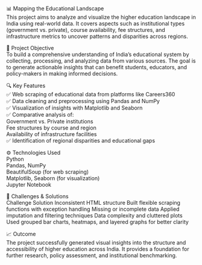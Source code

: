 📊 Mapping the Educational Landscape  
This project aims to analyze and visualize the higher education landscape in India using real-world data. It covers aspects such as institutional types (government vs. private), course availability, fee structures, and infrastructure metrics to uncover patterns and disparities across regions.

🧠 Project Objective    
To build a comprehensive understanding of India’s educational system by collecting, processing, and analyzing data from various sources. The goal is to generate actionable insights that can benefit students, educators, and policy-makers in making informed decisions.

🔍 Key Features    
✅ Web scraping of educational data from platforms like Careers360  
✅ Data cleaning and preprocessing using Pandas and NumPy  
✅ Visualization of insights with Matplotlib and Seaborn  
✅ Comparative analysis of:  
Government vs. Private institutions  
Fee structures by course and region  
Availability of infrastructure facilities  
✅ Identification of regional disparities and educational gaps  

⚙️ Technologies Used   
Python  
Pandas, NumPy  
BeautifulSoup (for web scraping)  
Matplotlib, Seaborn (for visualization)  
Jupyter Notebook  

🚧 Challenges & Solutions   
Challenge	                                         Solution
Inconsistent HTML structure                  Built flexible scraping functions with exception handling
Missing or incomplete data	                 Applied imputation and filtering techniques
Data complexity and cluttered                plots	Used grouped bar charts, heatmaps, and layered graphs for better clarity

📈 Outcome  
The project successfully generated visual insights into the structure and accessibility of higher education across India. It provides a foundation for further research, policy assessment, and institutional benchmarking.
